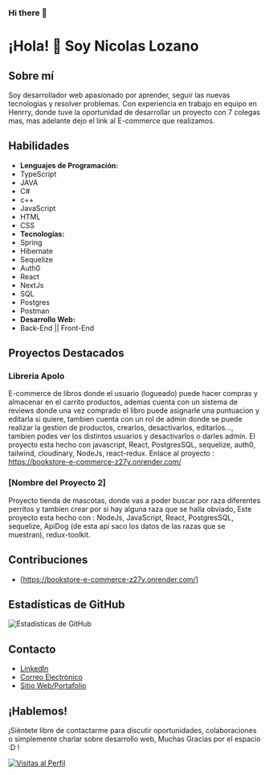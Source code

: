 ### Hi there 👋
# ¡Hola! 👋 Soy Nicolas Lozano

## Sobre mí
Soy desarrollador web apasionado por aprender, seguir las nuevas tecnologias y resolver problemas. Con experiencia en trabajo en equipo en Henrry, donde tuve la oportunidad de desarrollar un proyecto con 7 colegas mas, mas adelante dejo el link al E-commerce que realizamos.

## Habilidades
- **Lenguajes de Programación:**
- TypeScript
- JAVA
- C#
- c++
- JavaScript
- HTML
- CSS
- **Tecnologías:**
- Spring
- Hibernate
- Sequelize
- Auth0
- React
- NextJs
- SQL
- Postgres
- Postman 
- **Desarrollo Web:**
- Back-End || Front-End

  
## Proyectos Destacados
### Libreria Apolo
E-commerce de libros donde el usuario (logueado) puede hacer compras y almacenar en el carrito productos, ademas cuenta con un sistema de reviews donde una vez comprado el libro puede asignarle una puntuacion y editarla si quiere, tambien cuenta con un rol de admin donde se puede realizar la gestion de productos, crearlos, desactivarlos, editarlos..., tambien podes ver los distintos usuarios y desactivarlos o darles admin. El proyecto esta hecho con javascript, React, PostgresSQL, sequelize, auth0, tailwind, cloudinary, NodeJs, react-redux.
Enlace al proyecto : https://bookstore-e-commerce-z27y.onrender.com/

### [Nombre del Proyecto 2]
Proyecto tienda de mascotas, donde vas a poder buscar por raza diferentes perritos y tambien crear por si hay alguna raza que se halla obviado, Este proyecto esta hecho con : NodeJs, JavaScript, React, PostgresSQL, sequelize, ApiDog (de esta api saco los datos de las razas que se muestran), redux-toolkit.

## Contribuciones
- [https://bookstore-e-commerce-z27y.onrender.com/]

## Estadísticas de GitHub
![Estadísticas de GitHub](https://github-readme-stats.vercel.app/api?username=TU_USUARIO&show_icons=true&count_private=true&hide=contribs,prs)

## Contacto
- [LinkedIn](https://www.linkedin.com/in/nicoelozano/)
- [Correo Electrónico](nicoeloza12@gmail.com)
- [Sitio Web/Portafolio](https://tu-sitio-web.com)

## ¡Hablemos!
¡Siéntete libre de contactarme para discutir oportunidades, colaboraciones o simplemente charlar sobre desarrollo web, Muchas Gracias por el espacio :D !

[![Visitas al Perfil](https://komarev.com/ghpvc/?username=nicolaselozano)](https://github.com/nicolaselozano)
<!--
**nicolaselozano/nicolaselozano** is a ✨ _special_ ✨ repository because its `README.md` (this file) appears on your GitHub profile.

Here are some ideas to get you started:

- 🔭 I’m currently working on ...
- 🌱 I’m currently learning ...
- 👯 I’m looking to collaborate on ...
- 🤔 I’m looking for help with ...
- 💬 Ask me about ...
- 📫 How to reach me: ...
- 😄 Pronouns: ...
- ⚡ Fun fact: ...
-->
